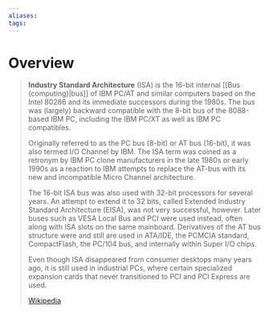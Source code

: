 ```yaml
---
aliases: 
tags:
---
```

# Overview

> **Industry Standard Architecture** (ISA) is the 16-bit internal [[Bus (computing)|bus]] of IBM PC/AT and similar computers based on the Intel 80286 and its immediate successors during the 1980s. The bus was (largely) backward compatible with the 8-bit bus of the 8088-based IBM PC, including the IBM PC/XT as well as IBM PC compatibles.
>
> Originally referred to as the PC bus (8-bit) or AT bus (16-bit), it was also termed I/O Channel by IBM. The ISA term was coined as a retronym by IBM PC clone manufacturers in the late 1980s or early 1990s as a reaction to IBM attempts to replace the AT-bus with its new and incompatible Micro Channel architecture.
>
> The 16-bit ISA bus was also used with 32-bit processors for several years. An attempt to extend it to 32 bits, called Extended Industry Standard Architecture (EISA), was not very successful, however. Later buses such as VESA Local Bus and PCI were used instead, often along with ISA slots on the same mainboard. Derivatives of the AT bus structure were and still are used in ATA/IDE, the PCMCIA standard, CompactFlash, the PC/104 bus, and internally within Super I/O chips.
>
> Even though ISA disappeared from consumer desktops many years ago, it is still used in industrial PCs, where certain specialized expansion cards that never transitioned to PCI and PCI Express are used.
>
> [Wikipedia](https://en.wikipedia.org/wiki/Industry%20Standard%20Architecture)


